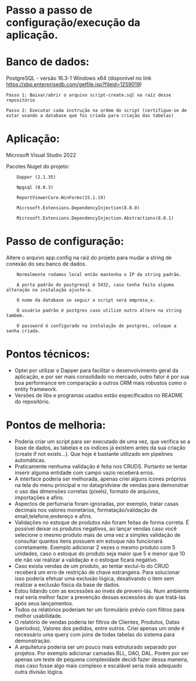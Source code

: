 # Passo a passo de configuração/execução da aplicação.

# Banco de dados:

  PostgreSQL - versão 16.3-1 Windows x64 (disponível no link https://sbp.enterprisedb.com/getfile.jsp?fileid=1259019)
  
    Passo 1: Baixar/abrir o arquivo script-create.sql na raíz desse repositório
    
    Passo 2: Executar cada instrução na ordem do script (certifique-se de estar usando a database que foi criada para criação das tabelas)

# Aplicação:

  Microsoft Visual Studio 2022
	
  Pacotes Nuget do projeto:
  
	    Dapper (2.1.35)
     
	    Npgsql (8.0.3)
     
	    ReportViewerCore.WinForms(15.1.19)

	    Microsoft.Extensions.DependencyInjection(8.0.0)
     
	    Microsoft.Extensions.DependencyInjection.Abstractions(8.0.1)
     
		
#  Passo de configuração: 

Altere o arquivo app.config na raíz do projeto para mudar a string de conexão do seu banco de dados.
	
	    Normalmente rodamos local então mantenha o IP da string padrão. 
	    
	    A porta padrão do postgresql é 5432, caso tenha feito alguma alteração na instalação ajuste-a. 
	    
	    O nome da database se seguir o script será empresa_x. 
	    
	    O usuário padrão é postgres caso utilize outro altere na string também. 
	    
	    O password é configurado na instalação do postgres, coloque a senha criada.



# Pontos técnicos:

* Optei por utilizar o Dapper para facilitar o desenvolvimento geral da aplicação, e por ser mais consolidado no mercado, outro fator é por sua boa performance em comparação a outros ORM mais robustos como o entity framework.
* Versões de libs e programas usados estão específicados no README do repositório.

# Pontos de melhoria:
* Poderia criar um script para ser executado de uma vez, que verifica se a base de dados, as tabelas e os indíces já existem antes da sua criação (create if not exists...). Que hoje é bastante utilizado em pipelines automáticas.
* Praticamente nenhuma validação é feita nos CRUDS. Portanto se tentar inserir alguma entidade com campo vazio receberá erros.
* A interface poderia ser melhorada, apenas criei alguns ícones próprios na tela do menu principal e no datagridview de vendas para demonstrar o uso das dimensões corretas (pixels), formato de arquivos, importações e afins.
* Aspectos de perfumaria foram ignoradas, por exemplo, tratar casas decimais nos valores monetários, formatação/validação de email,telefone,endereço e afins.
* Validações no estoque de produtos não foram feitas de forma correta. É possível deixar os produtos negativos, ao lançar vendas caso você selecione o mesmo produto mais de uma vez a simples validação de consultar quantos itens possuem em estoque não funcionará corretamente. Exemplo adicionar 2 vezes o mesmo produto com 5 unidades, caso o estoque do produto seja maior que 5 e menor que 10 ele não vai realizar a validação e o estoque ficará negativo.
* Caso exista vendas de um produto, ao tentar excluí-lo do CRUD receberá um erro de restrição de chave estrangeira. Para solucionar isso poderia efetuar uma exclusão lógica, desativando o item sem realizar a exclusão física da base de dados.
* Estou lidando com as excessões ao invés de preveni-lás. Num ambiente real seria melhor fazer a prevenção dessas excessões do que tratá-las após seus lançamentos.
* Todos os relatórios poderiam ter um formulário prévio com filtros para melhor usabilidade.
* O relatório de vendas poderia ter filtros de Clientes, Produtos, Datas (períodos), Valores dos pedidos, entre outros. Criei apenas um onde é necessário uma query com joins de todas tabelas do sistema para demonstração.
* A arquitetura poderia ser um pouco mais estruturado separado por projetos. Por exemplo adicionar camadas BLL, DAO, DAL. Porém por ser apenas um teste de pequena complexidade decidi fazer dessa maneira, mas caso fosse algo mais complexo e escalável seria mais adequado outra divisão lógica.

